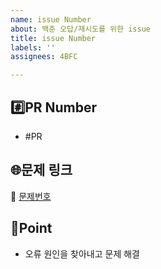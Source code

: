 ```yaml
---
name: issue Number
about: 백준 오답/재시도를 위한 issue
title: issue Number
labels: ''
assignees: 4BFC

---
```


## #️⃣PR Number
- #PR

## 🌐문제 링크
🔗 [문제번호](https://# "baekjoon 문제번호")

## 📌Point
- 오류 원인을 찾아내고 문제 해결
